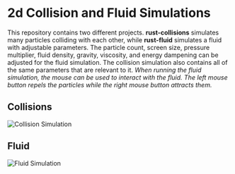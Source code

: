 # 2d Collision and Fluid Simulations
This repository contains two different projects. **rust-collisions** simulates many particles colliding with each other, while **rust-fluid** simulates a fluid with adjustable parameters. The particle count, screen size, pressure multiplier, fluid density, gravity, viscosity, and energy dampening can be adjusted for the fluid simulation. The collision simulation also contains all of the same parameters that are relevant to it.
*When running the fluid simulation, the mouse can be used to interact with the fluid. The left mouse button repels the particles while the right mouse button attracts them.*

## Collisions
![Collision Simulation](https://github.com/Snowplou/Physics-Simulations/blob/main/public/CollisionReadMe.png?raw=true)

## Fluid
![Fluid Simulation](https://github.com/Snowplou/Physics-Simulations/blob/main/public/FluidReadMe.png?raw=true)